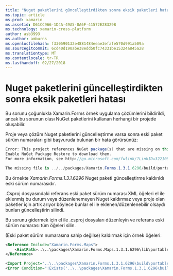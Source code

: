 ```yaml
---
title: "Nuget paketlerini güncelleştirdikten sonra eksik paketleri hatası"
ms.topic: article
ms.prod: xamarin
ms.assetid: D61CC966-1D4A-49A5-8A6F-41572E28329B
ms.technology: xamarin-cross-platform
author: asb3993
ms.author: amburns
ms.openlocfilehash: f330590132e4881484eeae3efafe570d991a509a
ms.sourcegitcommit: 6cd40d190abe38edd50fc74331be15324a845a28
ms.translationtype: MT
ms.contentlocale: tr-TR
ms.lasthandoff: 02/27/2018
---
```

# <a name="missing-packages-error-after-updating-nuget-packages"></a>Nuget paketlerini güncelleştirdikten sonra eksik paketleri hatası

Bu sorunu çoğunlukla Xamarin.Forms örnek uygulama çözümlerini bildirildi, ancak bu sorunun olası NuGet paketlerini kullanan herhangi bir projede oluşabilir. 

Proje veya çözüm Nuget paketlerini güncelleştirme varsa sonra eski paket sürüm numaraları gibi başvuruda bulunan bir hata görürsünüz:

```csharp
Error: This project references NuGet package(s) that are missing on this computer.
Enable NuGet Package Restore to download them.  
For more information, see http://go.microsoft.com/fwlink/?LinkID=322105

The missing file is ../../packages/Xamarin.Forms.1.3.1.6296/build/portable-win+net45+wp80+MonoAndroid10+MonoTouch10+Xamarin.iOS10/Xamarin.Forms.targets. (FormsGallery)

```

Bu örnekte *Xamarin.Forms.1.3.1.6296* Nuget paketi güncelleştirme kaldırıldı eski sürüm numarasıdır.

.Csproj dosyasındaki referans eski paket sürüm numarası XML öğeleri el ile eklenmiş bu durum veya düzenlenemeyen Nuget kaldırmaz veya proje olan paketler için artık arıyor böylece bunlar el ile eklenen/düzenlenebilir olsaydı bunları güncelleştirin silindi. 

Bu sorunu gidermek için el ile .csproj dosyaları düzenleyin ve referans eski sürüm numarası tüm öğeleri silin. 

(Eski paket sürüm numarasına sahip değilse) kaldırmak için örnek öğeleri:

```xml
<Reference Include="Xamarin.Forms.Maps">
    <HintPath>..\..\packages\Xamarin.Forms.Maps.1.3.1.6296\lib\portable-win+net45+wp80+MonoAndroid10+MonoTouch10+Xamarin.iOS10\Xamarin.Forms.Maps.dll</HintPath>
</Reference>

<Import Project="..\..\packages\Xamarin.Forms.1.3.1.6296\build\portable-win+net45+wp80+MonoAndroid10+MonoTouch10+Xamarin.iOS10\Xamarin.Forms.targets" Condition="Exists('..\..\packages\Xamarin.Forms.1.3.1.6296\build\portable-win+net45+wp80+MonoAndroid10+MonoTouch10+Xamarin.iOS10\Xamarin.Forms.targets')" />
<Error Condition="!Exists('..\..\packages\Xamarin.Forms.1.3.1.6296\build\portable-win+net45+wp80+MonoAndroid10+MonoTouch10+Xamarin.iOS10\Xamarin.Forms.targets')" Text="$([System.String]::Format('$(ErrorText)', '..\..\packages\Xamarin.Forms.1.3.1.6296\build\portable-win+net45+wp80+MonoAndroid10+MonoTouch10+Xamarin.iOS10\Xamarin.Forms.targets'))" />

```


